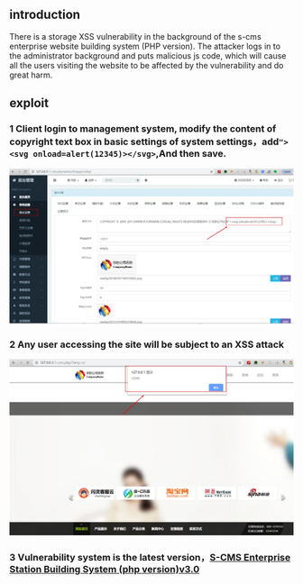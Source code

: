 ## introduction

There is a storage XSS vulnerability in the background of the s-cms enterprise website building system (PHP version). The attacker logs in to the administrator background and puts malicious js code, which will cause all the users visiting the website to be affected by the vulnerability and do great harm.

## exploit

### 1 Client login to management system, modify the content of copyright text box in basic settings of system settings，add`"><svg onload=alert(12345)></svg>`,And then save.

![](1.jpg)

### 2 Any user accessing the site will be subject to an XSS attack

![](2.jpg)

### 3 Vulnerability system is the latest version，[S-CMS Enterprise Station Building System (php version)v3.0](https://cdn.shanling.top/file/1.com.php.zip)